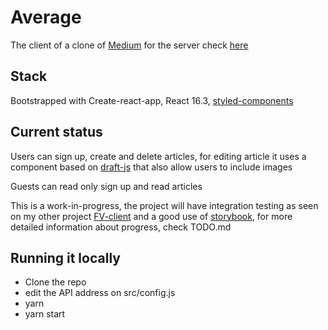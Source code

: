 # Average

The client of a clone of [Medium](http://www.medium.com)
for the server check [here](https://github.com/rxrossi/average-server)

## Stack

Bootstrapped with Create-react-app, React 16.3, [styled-components](https://github.com/styled-components)

## Current status

Users can sign up, create and delete articles, for editing article it uses a component based on [draft-js](https://draftjs.org/) that also allow users to include images

Guests can read only sign up and read articles

This is a work-in-progress, the project will have integration testing as seen on my other project [FV-client](https://github.com/rxrossi/fv-client) and a good use of [storybook](https://github.com/storybooks/storybook), for more detailed information about progress, check TODO.md

## Running it locally

* Clone the repo
* edit the API address on src/config.js
* yarn
* yarn start
